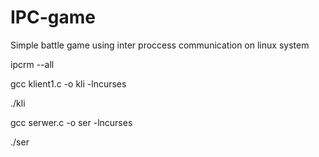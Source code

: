# IPC-game
Simple battle game using inter proccess communication on linux system

ipcrm --all 

gcc klient1.c -o kli -lncurses

./kli

gcc serwer.c -o ser -lncurses

./ser
